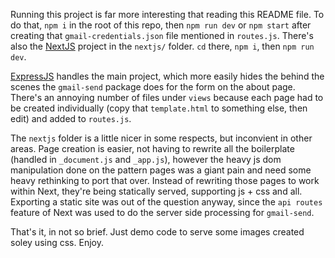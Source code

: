 Running this project is far more interesting that reading this README file.  To do that, `npm i` in the root of this repo, then `npm run dev` or `npm start` after creating that `gmail-credentials.json` file mentioned in `routes.js`.  There's also the [NextJS](https://nextjs.org) project in the `nextjs/` folder.  `cd` there, `npm i`, then `npm run dev`.

[ExpressJS](https://expressjs.com/) handles the main project, which more easily hides the behind the scenes the `gmail-send` package does for the form on the about page.  There's an annoying number of files under `views` because each page had to be created individually (copy that `template.html` to something else, then edit) and added to `routes.js`.

The `nextjs` folder is a little nicer in some respects, but inconvient in other areas.  Page creation is easier, not having to rewrite all the boilerplate (handled in `_document.js` and `_app.js`), however the heavy js dom manipulation done on the pattern pages was a giant pain and need some heavy rethinking to port that over.  Instead of rewriting those pages to work within Next, they're being statically served, supporting js + css and all.  Exporting a static site was out of the question anyway, since the `api routes` feature of Next was used to do the server side processing for `gmail-send`.

That's it, in not so brief.  Just demo code to serve some images created soley using css.  Enjoy.